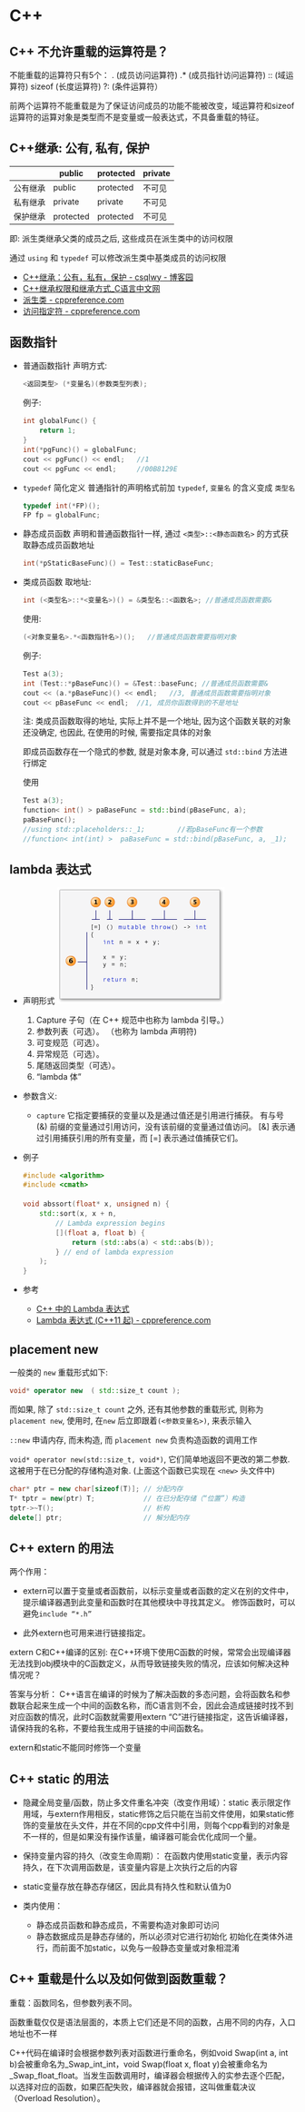 # C++

## C++ 不允许重载的运算符是？

不能重载的运算符只有5个：
.  (成员访问运算符)
.*  (成员指针访问运算符)
::  (域运算符)
sizeof  (长度运算符)
?:  (条件运算符）

前两个运算符不能重载是为了保证访问成员的功能不能被改变，域运算符和sizeof 运算符的运算对象是类型而不是变量或一般表达式，不具备重载的特征。

## C++继承: 公有, 私有, 保护

|       |public   |protected|private|
|-------|---------|---------|------|
|公有继承|public   |protected|不可见|
|私有继承|private  |private  |不可见|
|保护继承|protected|protected|不可见|

即: 派生类继承父类的成员之后, 这些成员在派生类中的访问权限

通过 `using` 和 `typedef` 可以修改派生类中基类成员的访问权限

- [C++继承：公有，私有，保护 - csqlwy - 博客园](https://www.cnblogs.com/qlwy/archive/2011/08/25/2153584.html)
- [C++继承权限和继承方式_C语言中文网](http://c.biancheng.net/cpp/biancheng/view/2984.html)
- [派生类 - cppreference.com](https://zh.cppreference.com/w/cpp/language/derived_class)
- [访问指定符 - cppreference.com](https://zh.cppreference.com/w/cpp/language/access)

## 函数指针

- 普通函数指针
    声明方式:
    ```cpp
    <返回类型> (*变量名)(参数类型列表);
    ```
    例子:
    ```cpp
    int globalFunc() {
        return 1;
    }
    int(*pgFunc)() = globalFunc;
    cout << pgFunc() << endl;	//1
    cout << pgFunc << endl;		//00B8129E
    ```

- `typedef` 简化定义
    普通指针的声明格式前加 `typedef`, `变量名` 的含义变成 `类型名`
    ```cpp
    typedef int(*FP)();
	FP fp = globalFunc;
    ```

- 静态成员函数
    声明和普通函数指针一样, 通过 `<类型>::<静态函数名>` 的方式获取静态成员函数地址
    ```cpp
    int(*pStaticBaseFunc)() = Test::staticBaseFunc;
    ```

- 类成员函数
    取地址:
    ```cpp
    int (<类型名>::*<变量名>)() = &类型名::<函数名>; //普通成员函数需要&
    ```
    使用:
    ```cpp
    (<对象变量名>.*<函数指针名>)();   //普通成员函数需要指明对象
    ```
    例子:
    ```cpp
    Test a(3);
    int (Test::*pBaseFunc)() = &Test::baseFunc; //普通成员函数需要&
    cout << (a.*pBaseFunc)() << endl;	//3, 普通成员函数需要指明对象
    cout << pBaseFunc << endl;	//1, 成员你函数得到的不是地址
    ```
    注:
    类成员函数取得的地址, 实际上并不是一个地址, 因为这个函数关联的对象还没确定, 也因此, 在使用的时候, 需要指定具体的对象

    即成员函数存在一个隐式的参数, 就是对象本身, 可以通过 `std::bind` 方法进行绑定

    使用
    ```cpp
    Test a(3);
    function< int() > paBaseFunc = std::bind(pBaseFunc, a);
	paBaseFunc();
    //using std::placeholders::_1;        //若pBaseFunc有一个参数
    //function< int(int) >  paBaseFunc = std::bind(pBaseFunc, a, _1);
    ```

## lambda 表达式

- 声明形式
    ![](assets/C++/2018-11-02-12-13-15.png)
    1. Capture 子句（在 C++ 规范中也称为 lambda 引导。）
    2. 参数列表（可选）。 （也称为 lambda 声明符)
    3. 可变规范（可选）。
    4. 异常规范（可选）。
    5. 尾随返回类型（可选）。
    6. “lambda 体”

- 参数含义:
    - `capture`
    它指定要捕获的变量以及是通过值还是引用进行捕获。 有与号 (&) 前缀的变量通过引用访问，没有该前缀的变量通过值访问。
    [&] 表示通过引用捕获引用的所有变量，而 [=] 表示通过值捕获它们。

- 例子
    ```cpp
    #include <algorithm>
    #include <cmath>

    void abssort(float* x, unsigned n) {
        std::sort(x, x + n,
            // Lambda expression begins
            [](float a, float b) {
                return (std::abs(a) < std::abs(b));
            } // end of lambda expression
        );
    }

    ```
- 参考
    - [C++ 中的 Lambda 表达式](https://msdn.microsoft.com/zh-cn/library/dd293608.aspx)
    - [Lambda 表达式 (C++11 起) - cppreference.com](https://zh.cppreference.com/w/cpp/language/lambda)

## placement new

一般类的 `new` 重载形式如下:
```cpp
void* operator new  ( std::size_t count );
```

而如果, 除了 `std::size_t count` 之外, 还有其他参数的重载形式, 则称为 `placement new`, 使用时, 在`new` 后立即跟着`(<参数变量名>)`, 来表示输入

`::new` 申请内存, 而未构造, 而 `placement new` 负责构造函数的调用工作

`void* operator new(std::size_t, void*)`, 它们简单地返回不更改的第二参数. 这被用于在已分配的存储构造对象. (上面这个函数已实现在 `<new>` 头文件中)

```cpp
char* ptr = new char[sizeof(T)]; // 分配内存
T* tptr = new(ptr) T;            // 在已分配存储（“位置”）构造
tptr->~T();                      // 析构
delete[] ptr;                    // 解分配内存
```

## C++ extern 的用法

两个作用：
* extern可以置于变量或者函数前，以标示变量或者函数的定义在别的文件中，提示编译器遇到此变量和函数时在其他模块中寻找其定义。
    修饰函数时，可以避免`include “*.h”`

* 此外extern也可用来进行链接指定。


extern C和C++编译的区别:
在C++环境下使用C函数的时候，常常会出现编译器无法找到obj模块中的C函数定义，从而导致链接失败的情况，应该如何解决这种情况呢？

答案与分析：
C++语言在编译的时候为了解决函数的多态问题，会将函数名和参数联合起来生成一个中间的函数名称，而C语言则不会，因此会造成链接时找不到对应函数的情况，此时C函数就需要用extern “C”进行链接指定，这告诉编译器，请保持我的名称，不要给我生成用于链接的中间函数名。

extern和static不能同时修饰一个变量

## C++ static 的用法

* 隐藏全局变量/函数，防止多文件重名冲突（改变作用域）：static 表示限定作用域，与extern作用相反，static修饰之后只能在当前文件使用，如果static修饰的变量放在头文件，并在不同的cpp文件中引用，则每个cpp看到的对象是不一样的，但是如果没有操作该量，编译器可能会优化成同一个量。

* 保持变量内容的持久（改变生命周期）： 在函数内使用static变量，表示内容持久，在下次调用函数是，该变量内容是上次执行之后的内容

* static变量存放在静态存储区，因此具有持久性和默认值为0

* 类内使用：
    * 静态成员函数和静态成员，不需要构造对象即可访问
    * 静态数据成员是静态存储的，所以必须对它进行初始化
        初始化在类体外进行，而前面不加static，以免与一般静态变量或对象相混淆

## C++ 重载是什么以及如何做到函数重载？
重载：函数同名，但参数列表不同。

函数重载仅仅是语法层面的，本质上它们还是不同的函数，占用不同的内存，入口地址也不一样

C++代码在编译时会根据参数列表对函数进行重命名，例如void Swap(int a, int b)会被重命名为_Swap_int_int，void Swap(float x, float y)会被重命名为_Swap_float_float。当发生函数调用时，编译器会根据传入的实参去逐个匹配，以选择对应的函数，如果匹配失败，编译器就会报错，这叫做重载决议（Overload Resolution）。
